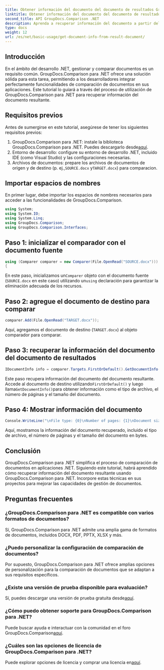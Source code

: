 ```yaml
---
title: Obtener información del documento del documento de resultados GroupDocs.Comparison para .NET
linktitle: Obtener información del documento del documento de resultados GroupDocs.Comparison para .NET
second_title: API GroupDocs.Comparison .NET
description: Aprenda a recuperar información del documento a partir del documento resultante utilizando GroupDocs.Comparison para .NET. Pasos sencillos explicados para desarrolladores .NET.
type: docs
weight: 12
url: /es/net/basic-usage/get-document-info-from-result-document/
---
```

## Introducción
En el ámbito del desarrollo .NET, gestionar y comparar documentos es un requisito común. GroupDocs.Comparison para .NET ofrece una solución sólida para esta tarea, permitiendo a los desarrolladores integrar perfectamente funcionalidades de comparación de documentos en sus aplicaciones. Este tutorial lo guiará a través del proceso de utilización de GroupDocs.Comparison para .NET para recuperar información del documento resultante. 
## Requisitos previos
Antes de sumergirse en este tutorial, asegúrese de tener los siguientes requisitos previos:
1. GroupDocs.Comparison para .NET: instale la biblioteca GroupDocs.Comparison para .NET. Puedes descargarlo desde[aquí](https://releases.groupdocs.com/comparison/net/).
2. Entorno de desarrollo: configure su entorno de desarrollo .NET, incluido IDE (como Visual Studio) y las configuraciones necesarias.
3.  Archivos de documentos: prepare los archivos de documentos de origen y de destino (p. ej.,`SOURCE.docx` y`TARGET.docx`) para comparacion.

## Importar espacios de nombres
En primer lugar, debe importar los espacios de nombres necesarios para acceder a las funcionalidades de GroupDocs.Comparison.

```csharp
using System;
using System.IO;
using System.Linq;
using GroupDocs.Comparison;
using GroupDocs.Comparison.Interfaces;
```

## Paso 1: inicializar el comparador con el documento fuente
```csharp
using (Comparer comparer = new Comparer(File.OpenRead("SOURCE.docx")))
{
```
 En este paso, inicializamos un`Comparer` objeto con el documento fuente (`SOURCE.docx` en este caso) utilizando un`using` declaración para garantizar la eliminación adecuada de los recursos.
## Paso 2: agregue el documento de destino para comparar
```csharp
comparer.Add(File.OpenRead("TARGET.docx"));
```
Aquí, agregamos el documento de destino (`TARGET.docx`) al objeto comparador para comparar.
## Paso 3: recuperar la información del documento del documento de resultados
```csharp
IDocumentInfo info = comparer.Targets.FirstOrDefault().GetDocumentInfo();
```
 Este paso recupera información del documento del documento resultante. Accede al documento de destino utilizando`FirstOrDefault()` y luego llama`GetDocumentInfo()`para obtener información como el tipo de archivo, el número de páginas y el tamaño del documento.
## Paso 4: Mostrar información del documento
```csharp
Console.WriteLine("\nFile type: {0}\nNumber of pages: {1}\nDocument size: {2} bytes", info.FileType, info.PageCount, info.Size);
```
Aquí, mostramos la información del documento recuperado, incluido el tipo de archivo, el número de páginas y el tamaño del documento en bytes.

## Conclusión
GroupDocs.Comparison para .NET simplifica el proceso de comparación de documentos en aplicaciones .NET. Siguiendo este tutorial, habrá aprendido cómo recuperar información del documento resultante usando GroupDocs.Comparison para .NET. Incorpore estas técnicas en sus proyectos para mejorar las capacidades de gestión de documentos.
## Preguntas frecuentes
### ¿GroupDocs.Comparison para .NET es compatible con varios formatos de documentos?
Sí, GroupDocs.Comparison para .NET admite una amplia gama de formatos de documentos, incluidos DOCX, PDF, PPTX, XLSX y más.
### ¿Puedo personalizar la configuración de comparación de documentos?
Por supuesto, GroupDocs.Comparison para .NET ofrece amplias opciones de personalización para la comparación de documentos que se adaptan a sus requisitos específicos.
### ¿Existe una versión de prueba disponible para evaluación?
 Sí, puedes descargar una versión de prueba gratuita desde[aquí](https://releases.groupdocs.com/).
### ¿Cómo puedo obtener soporte para GroupDocs.Comparison para .NET?
 Puede buscar ayuda e interactuar con la comunidad en el foro GroupDocs.Comparison[aquí](https://forum.groupdocs.com/c/comparison/12).
### ¿Cuáles son las opciones de licencia de GroupDocs.Comparison para .NET?
 Puede explorar opciones de licencia y comprar una licencia en[aquí](https://purchase.groupdocs.com/buy).